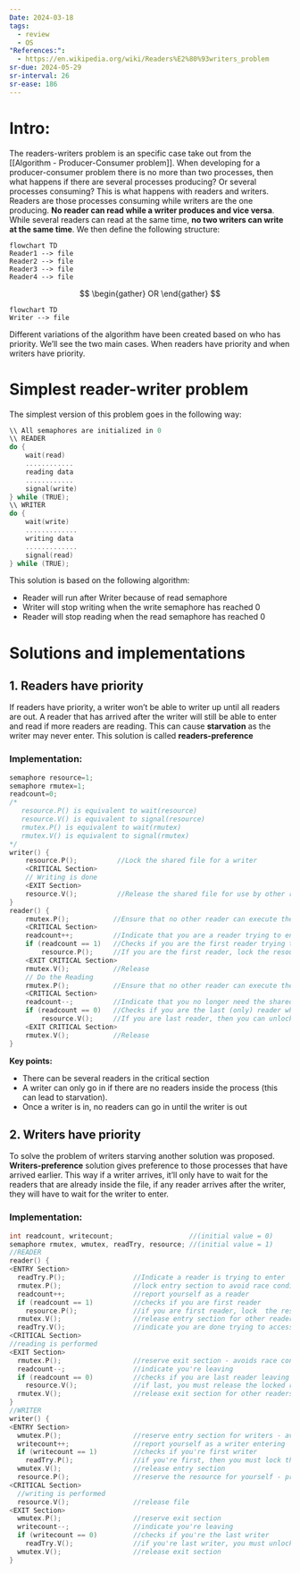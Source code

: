 ```yaml
---
Date: 2024-03-18
tags:
  - review
  - OS
"References:":
  - https://en.wikipedia.org/wiki/Readers%E2%80%93writers_problem
sr-due: 2024-05-29
sr-interval: 26
sr-ease: 186
---
```

# Intro: 
The readers-writers problem is an specific case take out from the [[Algorithm - Producer-Consumer problem]]. 
When developing for a producer-consumer problem there is no more than two processes, then what happens if there are several processes producing? Or several processes consuming?
This is what happens with readers and writers. 
Readers are those processes consuming  while writers are the one producing. **No reader can read while a writer produces and vice versa**. 
While several readers can read at the same time, **no two writers can write at the same time**. 
We then define the following structure: 

```mermaid
flowchart TD
Reader1 --> file
Reader2 --> file
Reader3 --> file
Reader4 --> file
```
$$
\begin{gather}
OR
\end{gather}
$$
```mermaid
flowchart TD
Writer --> file
```

Different variations of the algorithm have been created based on who has priority. We’ll see the two main cases. When readers have priority and when writers have priority.
# Simplest reader-writer problem
The simplest version of this problem goes in the following way: 

```c
\\ All semaphores are initialized in 0
\\ READER
do {
    wait(read)
    ............
    reading data
    ............
    signal(write)
} while (TRUE);
\\ WRITER
do {
    wait(write)
    .............
    writing data
    .............
    signal(read)
} while (TRUE);

```

This solution is based on the following algorithm: 
+ Reader will run after Writer because of read semaphore
+ Writer will stop writing when the write semaphore has reached 0
+ Reader will stop reading when the read semaphore has reached 0
# Solutions and implementations
## 1. **Readers have priority**
If readers have priority, a writer won’t be able to writer up until all readers are out. A reader that has arrived after the writer will still be able to enter and read if more readers are reading. This can cause **starvation** as the writer may never enter. This solution is called **readers-preference**

### Implementation:
```c
semaphore resource=1;
semaphore rmutex=1;
readcount=0;
/*
   resource.P() is equivalent to wait(resource)
   resource.V() is equivalent to signal(resource)
   rmutex.P() is equivalent to wait(rmutex)
   rmutex.V() is equivalent to signal(rmutex)
*/
writer() {
    resource.P();          //Lock the shared file for a writer
    <CRITICAL Section>
    // Writing is done
    <EXIT Section>
    resource.V();          //Release the shared file for use by other readers. Writers are allowed if there are no readers requesting it.
}
reader() {
    rmutex.P();           //Ensure that no other reader can execute the <Entry> section while you are in it
    <CRITICAL Section>
    readcount++;          //Indicate that you are a reader trying to enter the Critical Section
    if (readcount == 1)   //Checks if you are the first reader trying to enter CS
        resource.P();     //If you are the first reader, lock the resource from writers. Resource stays reserved for subsequent readers
    <EXIT CRITICAL Section>
    rmutex.V();           //Release
    // Do the Reading
    rmutex.P();           //Ensure that no other reader can execute the <Exit> section while you are in it
    <CRITICAL Section>
    readcount--;          //Indicate that you no longer need the shared resource. One fewer reader
    if (readcount == 0)   //Checks if you are the last (only) reader who is reading the shared file
        resource.V();     //If you are last reader, then you can unlock the resource. This makes it available to writers.
    <EXIT CRITICAL Section>
    rmutex.V();           //Release
}

```

**Key points:**
+ There can be several readers in the critical section 
+ A writer can only go in if there are no readers inside the process (this can lead to starvation).
+ Once a writer is in, no readers can go in until the writer is out


## 2. **Writers have priority**

To solve the problem of writers starving another solution was proposed. **Writers-preference** solution gives preference to those processes that have arrived earlier. This way if a writer arrives, it’ll only have to wait for the readers that are already inside the file, if any reader arrives after the writer, they will have to wait for the writer to enter. 
### Implementation: 

```c
int readcount, writecount;                   //(initial value = 0)
semaphore rmutex, wmutex, readTry, resource; //(initial value = 1)
//READER
reader() {
<ENTRY Section>
  readTry.P();                 //Indicate a reader is trying to enter
  rmutex.P();                  //lock entry section to avoid race condition with other readers
  readcount++;                 //report yourself as a reader
  if (readcount == 1)          //checks if you are first reader
    resource.P();              //if you are first reader, lock  the resource
  rmutex.V();                  //release entry section for other readers
  readTry.V();                 //indicate you are done trying to access the resource
<CRITICAL Section>
//reading is performed
<EXIT Section>
  rmutex.P();                  //reserve exit section - avoids race condition with readers
  readcount--;                 //indicate you're leaving
  if (readcount == 0)          //checks if you are last reader leaving
    resource.V();              //if last, you must release the locked resource
  rmutex.V();                  //release exit section for other readers
}
//WRITER
writer() {
<ENTRY Section>
  wmutex.P();                  //reserve entry section for writers - avoids race conditions
  writecount++;                //report yourself as a writer entering
  if (writecount == 1)         //checks if you're first writer
    readTry.P();               //if you're first, then you must lock the readers out. Prevent them from trying to enter CS
  wmutex.V();                  //release entry section
  resource.P();                //reserve the resource for yourself - prevents other writers from simultaneously editing the shared resource
<CRITICAL Section>
  //writing is performed
  resource.V();                //release file
<EXIT Section>
  wmutex.P();                  //reserve exit section
  writecount--;                //indicate you're leaving
  if (writecount == 0)         //checks if you're the last writer
    readTry.V();               //if you're last writer, you must unlock the readers. Allows them to try enter CS for reading
  wmutex.V();                  //release exit section
}

```
